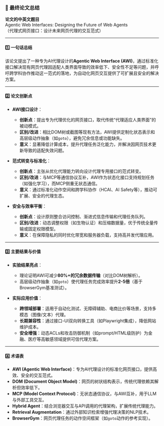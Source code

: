 ### 📄 最终论文总结

**论文的中英文题目**  
Agentic Web Interfaces: Designing the Future of Web Agents  
（代理式网页接口：设计未来网页代理的交互范式）

---

#### 1️⃣ 一句话总结  
该论文提出了一种专为AI代理设计的**Agentic Web Interface (AWI)**，通过标准化接口解决现有网页代理因适配人类界面导致的效率低下、安全性不足等问题，并呼吁跨学科协作推动这一范式的落地，为自动化网页交互提供了可扩展且安全的解决方案。

---

#### 2️⃣ 论文创新点  
- **AWI接口设计**：  
  - **创新点**：提出专为代理优化的网页接口，取代传统“代理适应人类界面”的被动模式。  
  - **区别/改进**：相比DOM树或截图等现有方法，AWI提供定制化状态表示和高层级动作抽象（如`goto`），避免冗余信息或功能缺失。  
  - **意义**：显著降低计算成本，提升代理任务泛化能力，并解决因网页技术更新导致的适配失效问题。  

- **范式转变与标准化**：  
  - **创新点**：主张从优化代理能力转向设计代理专用接口的范式转变。  
  - **区别/改进**：与MCP等通信协议互补，AWI作为状态化接口支持规划任务（如强化学习），而MCP侧重无状态通信。  
  - **意义**：通过标准化动作空间和跨学科协作（HCAI、AI Safety等），推动可扩展、安全的代理生态。  

- **安全与效率平衡**：  
  - **创新点**：设计原则整合访问控制、渐进式信息传输和代理任务队列。  
  - **区别/改进**：动态调整权限（如生物认证）和压缩数据量，优于传统全量传输或固定权限模型。  
  - **意义**：在保障隐私的同时优化带宽和服务器负载，支持高并发代理应用。  

---

#### 3️⃣ 主要结果与价值  
* **实验结果亮点**：  
  - 理论证明AWI可减少**80%+的冗余数据传输**（对比DOM树解析）。  
  - 高层级动作抽象（如`goto`）使代理任务完成效率提升**2-5倍**（基于BrowserGym基准测试）。  

* **实际应用价值**：  
  - **跨领域部署**：适用于自动化测试、无障碍辅助、电商比价等场景，支持多模态（图像/文本）代理。  
  - **长期兼容性**：通过接口-UI双向转换工具（如Playwright集成），降低网站维护成本。  
  - **安全增强**：动态ACLs和攻击防御机制（如prompt/HTML级防护）为金融、医疗等高敏感领域提供可信代理方案。  

---

#### 4️⃣ 术语表  
* **AWI (Agentic Web Interface)**：专为AI代理设计的标准化网页接口，提供高效、安全的交互范式。  
* **DOM (Document Object Model)**：网页的树状结构表示，传统代理依赖其解析但效率低下。  
* **MCP (Model Context Protocol)**：无状态通信协议，与AWI互补，用于LLM与外部工具交互。  
* **Hybrid Agent**：结合浏览器交互与API调用的代理架构，扩展传统代理能力。  
* **Retrieval Augmentation**：通过外部知识检索增强代理决策的NLP技术。  
* **BrowserGym**：网页代理任务的动作空间框架（如`goto`动作的参考实现）。